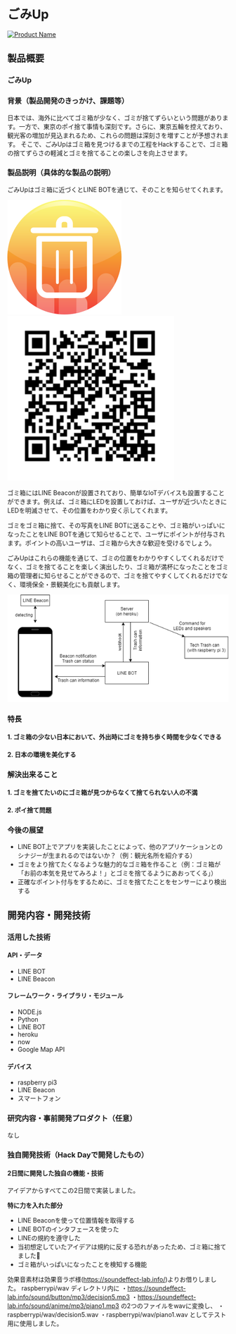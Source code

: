 # ごみUp

[![Product Name](image.png)](https://www.youtube.com/watch?v=G5rULR53uMk)

## 製品概要
### ごみUp

### 背景（製品開発のきっかけ、課題等）
日本では、海外に比べてゴミ箱が少なく、ゴミが捨てずらいという問題があります。一方で、東京のポイ捨て事情も深刻です。さらに、東京五輪を控えており、観光客の増加が見込まれるため、これらの問題は深刻さを増すことが予想されます。
そこで、ごみUpはゴミ箱を見つけるまでの工程をHackすることで、ゴミ箱の捨てずらさの軽減とゴミを捨てることの楽しさを向上させます。

### 製品説明（具体的な製品の説明）
ごみUpはゴミ箱に近づくとLINE BOTを通じて、そのことを知らせてくれます。

![](icons/gomi1.svg) ![](linebotQR.png)   

ゴミ箱にはLINE Beaconが設置されており、簡単なIoTデバイスも設置することができます。例えば、ゴミ箱にLEDを設置しておけば、ユーザが近づいたときにLEDを明滅させて、その位置をわかり安く示してくれます。

ゴミをゴミ箱に捨て、その写真をLINE BOTに送ることや、ゴミ箱がいっぱいになったことをLINE BOTを通じて知らせることで、ユーザにポイントが付与されます。ポイントの高いユーザは、ゴミ箱から大きな歓迎を受けるでしょう。

ごみUpはこれらの機能を通じて、ゴミの位置をわかりやすくしてくれるだけでなく、ゴミを捨てることを楽しく演出したり、ゴミ箱が満杯になったことをゴミ箱の管理者に知らせることができるので、ゴミを捨てやすくしてくれるだけでなく、環境保全・景観美化にも貢献します。

<div style="text-align:center">
<img src="gomiup_specification.png"  alt="ごみUp 仕様書">
</div>


### 特長
#### 1. ゴミ箱の少ない日本において、外出時にゴミを持ち歩く時間を少なくできる
#### 2. 日本の環境を美化する

### 解決出来ること
#### 1. ゴミを捨てたいのにゴミ箱が見つからなくて捨てられない人の不満
#### 2. ポイ捨て問題

### 今後の展望
- LINE BOT上でアプリを実装したことによって、他のアプリケーションとのシナジーが生まれるのではないか？（例：観光名所を紹介する）
- ゴミをより捨てたくなるような魅力的なゴミ箱を作ること（例：ゴミ箱が「お前の本気を見せてみろよ！」とゴミを捨てるようにあおってくる」）
- 正確なポイント付与をするために、ゴミを捨てたことをセンサーにより検出する

## 開発内容・開発技術
### 活用した技術
#### API・データ
* LINE BOT
* LINE Beacon


#### フレームワーク・ライブラリ・モジュール
* NODE.js
* Python
* LINE BOT
* heroku
* now
* Google Map API

#### デバイス
* raspberry pi3
* LINE Beacon
* スマートフォン

### 研究内容・事前開発プロダクト（任意）
なし


### 独自開発技術（Hack Dayで開発したもの）
#### 2日間に開発した独自の機能・技術
アイデアからすべてこの2日間で実装しました。

**特に力を入れた部分**
- LINE Beaconを使って位置情報を取得する
- LINE BOTのインタフェースを使った
- LINEの規約を遵守した
 - 当初想定していたアイデアは規約に反する恐れがあったため、ゴミ箱に捨てました🚮
- ゴミ箱がいっぱいになったことを検知する機能


効果音素材は効果音ラボ様(https://soundeffect-lab.info/)よりお借りしました。
raspberrypi/wav ディレクトリ内に
・https://soundeffect-lab.info/sound/button/mp3/decision5.mp3
・https://soundeffect-lab.info/sound/anime/mp3/piano1.mp3
の2つのファイルをwavに変換し、
・raspberrypi/wav/decision5.wav
・raspberrypi/wav/piano1.wav
としてテスト用に使用しました。
